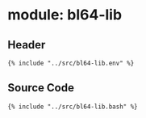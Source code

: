 # module: bl64-lib

## Header

```shell
{% include "../src/bl64-lib.env" %}
```

## Source Code

```shell
{% include "../src/bl64-lib.bash" %}
```

